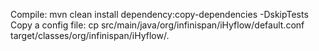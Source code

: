 Compile:
mvn clean install dependency:copy-dependencies -DskipTests
Copy a config file:
cp src/main/java/org/infinispan/iHyflow/default.conf target/classes/org/infinispan/iHyflow/.

